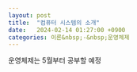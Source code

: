 ```yaml
---
layout: post
title:  "컴퓨터 시스템의 소개"
date:   2024-02-14 01:27:00 +0900
categories: 이론&nbsp;-&nbsp;운영체제
---
```


<!--
### 컴퓨터 하드웨어의 구성
### 컴퓨터 시스템의 동작
-->

운영체제는 5월부터 공부할 예정